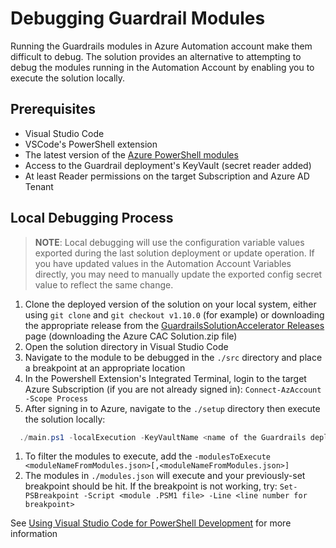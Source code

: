 # Debugging Guardrail Modules

Running the Guardrails modules in Azure Automation account make them difficult to debug. The solution provides an alternative to attempting to debug the modules running in the Automation Account by enabling you to execute the solution locally. 

## Prerequisites

- Visual Studio Code
- VSCode's PowerShell extension
- The latest version of the [Azure PowerShell modules](https://learn.microsoft.com/powershell/azure/install-az-ps)
- Access to the Guardrail deployment's KeyVault (secret reader added)
- At least Reader permissions on the target Subscription and Azure AD Tenant 

## Local Debugging Process

> **NOTE**: Local debugging will use the configuration variable values exported during the last solution deployment or update operation. If you have updated values in the Automation Account Variables directly, you may need to manually update the exported config secret value to reflect the same change. 

1. Clone the deployed version of the solution on your local system, either using `git clone` and `git checkout v1.10.0` (for example) or downloading the appropriate release from the [GuardrailsSolutionAccelerator Releases](https://github.com/ssc-spc-ccoe-cei/azure-guardrails-solution-accelerator/releases) page (downloading the Azure CAC Solution.zip file)
1. Open the solution directory in Visual Studio Code
1. Navigate to the module to be debugged in the `./src` directory and place a breakpoint at an appropriate location
1. In the Powershell Extension's Integrated Terminal, login to the target Azure Subscription (if you are not already signed in): `Connect-AzAccount -Scope Process`
1. After signing in to Azure, navigate to the `./setup` directory then execute the solution locally: 
  ```powershell
    ./main.ps1 -localExecution -KeyVaultName <name of the Guardrails deployment KV>
  ```
1. To filter the modules to execute, add the `-modulesToExecute <moduleNameFromModules.json>[,<moduleNameFromModules.json>]`
1. The modules in `./modules.json` will execute and your previously-set breakpoint should be hit. If the breakpoint is not working, try: `Set-PSBreakpoint -Script <module .PSM1 file> -Line <line number for breakpoint>`

See [Using Visual Studio Code for PowerShell Development](https://learn.microsoft.com/powershell/scripting/dev-cross-plat/vscode/using-vscode) for more information
